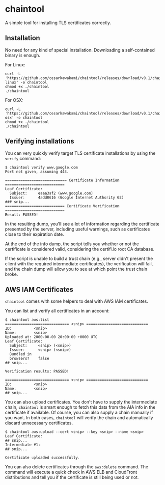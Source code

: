 # chaintool
A simple tool for installing TLS certificates correctly.

## Installation

No need for any kind of special installation. Downloading a self-contained binary is enough.

For Linux:

```
curl -L 'https://github.com/cesarkawakami/chaintool/releases/download/v0.1/chaintool-linux' -o chaintool
chmod +x ./chaintool
./chaintool
```

For OSX:

```
curl -L 'https://github.com/cesarkawakami/chaintool/releases/download/v0.1/chaintool-osx' -o chaintool
chmod +x ./chaintool
./chaintool
```

## Verifying installations

You can very quickly verify target TLS certificate installations by using the `verify` command:

```
$ chaintool verify www.google.com
Port not given, assuming 443.

============================ Certificate Information ===========================
Leaf Certificate:
  Subject:     eaaa3af2 (www.google.com)
  Issuer:      4add0616 (Google Internet Authority G2)
### snip...
=========================== Certificate Verification ===========================
Result: PASSED!
```

In the resulting dump, you'll see a lot of information regarding the certificate presented by the server, including useful warnings, such as certificates close to their expiration date.

At the end of the info dump, the script tells you whether or not the certificate is considered valid, considering the certifi.io root CA database.

If the script is unable to build a trust chain (e.g., server didn't present the client with the required intermediate certificates), the verification will fail, and the chain dump will allow you to see at which point the trust chain broke.

## AWS IAM Certificates

`chaintool` comes with some helpers to deal with AWS IAM certificates.

You can list and verify all certificates in an account:

```
$ chaintool aws:list
============================= <snip> ============================
ID:          <snip>
Name:        <snip>
Uploaded at: 2000-00-00 20:00:00 +0000 UTC
Leaf Certificate:
  Subject:     <snip> (<snip>)
  Issuer:      <snip> (<snip>)
  Bundled in
  browsers?    false
## snip...

Verification results: PASSED!

============================= <snip> ============================
ID:          <snip>
Name:        <snip>
## snip...
```

You can also upload certificates. You don't have to supply the intermediate chain, `chaintool` is smart enough to fetch this data from the AIA info in the certificate if available. Of course, you can also supply a chain manually if you want. In both cases, `chaintool` will verify the chain and automatically discard unnecessary certificates.

```
$ chaintool aws:upload --cert <snip> --key <snip> --name <snip>
Leaf Certificate:
## snip...
Intermediate #1:
## snip...

Certificate uploaded successfully.
```

You can also delete certificates through the `aws:delete` command. The command will execute a quick check in AWS ELB and CloudFront distributions and tell you if the certificate is still being used or not.
